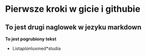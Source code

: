 # Pierwsze kroki w gicie i githubie
## To jest drugi naglowek w jezyku markdown
__To jest pogrubiony tekst__
* Lista*plan*luxmed*studia